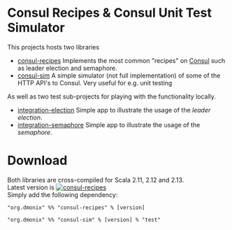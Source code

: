 # Consul Recipes & Consul Unit Test Simulator

This projects hosts two libraries
* [consul-recipes](consul-recipes/README.md) Implements the most common "recipes" on [Consul](https://www.consul.io) such as leader election and semaphore.
* [consul-sim](consul-sim/README.md) A simple simulator (not full implementation) of some of the HTTP API's to Consul. Very useful for e.g. unit testing

As well as two test sub-projects for playing with the functionality locally.
* [integration-election](integration-election/README.md) Simple app to illustrate the usage of the _leader election_. 
* [integration-semaphore](integration-semaphore/README.md) Simple app to illustrate the usage of the _semaphore_. 

# Download
Both libraries are cross-compiled for Scala 2.11, 2.12 and 2.13.  
Latest version is [![consul-recipes](https://maven-badges.herokuapp.com/maven-central/org.dmonix/consul-recipes_2.12/badge.svg?style=plastic)](https://search.maven.org/search?q=consul-recipes)  
Simply add the following dependency:
```
"org.dmonix" %% "consul-recipes" % [version]
```

```
"org.dmonix" %% "consul-sim" % [version] % "test"
```

